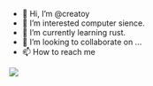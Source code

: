 - 👋 Hi, I’m @creatoy
- 👀 I’m interested computer sience.
- 🌱 I’m currently learning rust.
- 💞️ I’m looking to collaborate on ...
- 📫 How to reach me 

<!---
creatoy/creatoy is a ✨ special ✨ repository because its `README.md` (this file) appears on your GitHub profile.
You can click the Preview link to take a look at your changes.
--->

<!---
<img width="400" src="https://github-readme-stats.vercel.app/api?username=creatoy&locale=cn&show_icons=true">
--->

<img src="https://github-readme-stats.vercel.app/api/top-langs/?username=creatoy&locale=cn&langs_count=10000&layout=compact">
